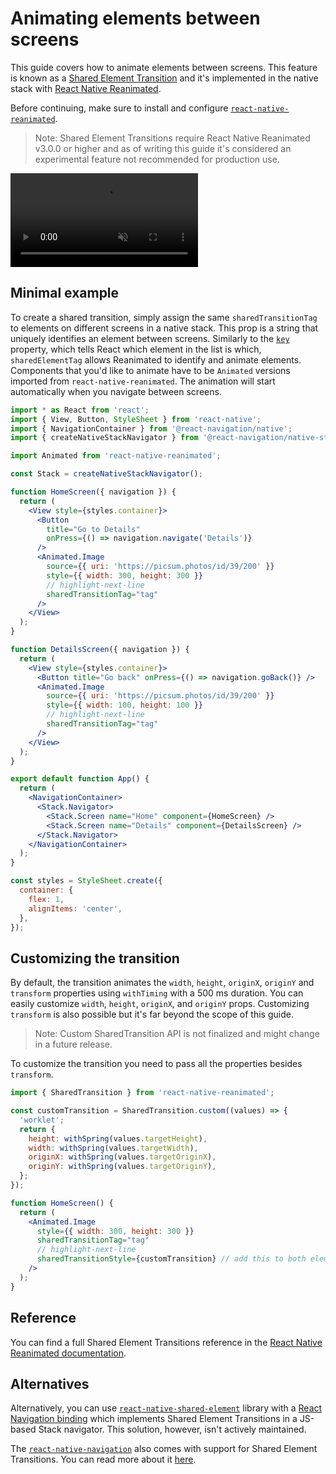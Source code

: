 # Animating elements between screens

This guide covers how to animate elements between screens. This feature is known as a [Shared Element Transition](https://docs.swmansion.com/react-native-reanimated/docs/api/sharedElementTransitions) and it's implemented in the native stack with [React Native Reanimated](https://docs.swmansion.com/react-native-reanimated/).

Before continuing, make sure to install and configure [`react-native-reanimated`](https://docs.swmansion.com/react-native-reanimated/docs/fundamentals/installation).

> Note: Shared Element Transitions require React Native Reanimated v3.0.0 or higher and as of writing this guide it's considered an experimental feature not recommended for production use.

<div style={{ display: 'flex', margin: '16px 0' }}>
  <video playsInline autoPlay muted loop>
    <source src="/assets/shared-element-transitions/shared-element-transitions.mp4" />
  </video>
</div>

## Minimal example

To create a shared transition, simply assign the same `sharedTransitionTag` to elements on different screens in a native stack. This prop is a string that uniquely identifies an element between screens. Similarly to the [`key`](https://react.dev/learn/rendering-lists#keeping-list-items-in-order-with-key) property, which tells React which element in the list is which, `sharedElementTag` allows Reanimated to identify and animate elements. Components that you'd like to animate have to be `Animated` versions imported from `react-native-reanimated`. The animation will start automatically when you navigate between screens.

```jsx
import * as React from 'react';
import { View, Button, StyleSheet } from 'react-native';
import { NavigationContainer } from '@react-navigation/native';
import { createNativeStackNavigator } from '@react-navigation/native-stack';

import Animated from 'react-native-reanimated';

const Stack = createNativeStackNavigator();

function HomeScreen({ navigation }) {
  return (
    <View style={styles.container}>
      <Button
        title="Go to Details"
        onPress={() => navigation.navigate('Details')}
      />
      <Animated.Image
        source={{ uri: 'https://picsum.photos/id/39/200' }}
        style={{ width: 300, height: 300 }}
        // highlight-next-line
        sharedTransitionTag="tag"
      />
    </View>
  );
}

function DetailsScreen({ navigation }) {
  return (
    <View style={styles.container}>
      <Button title="Go back" onPress={() => navigation.goBack()} />
      <Animated.Image
        source={{ uri: 'https://picsum.photos/id/39/200' }}
        style={{ width: 100, height: 100 }}
        // highlight-next-line
        sharedTransitionTag="tag"
      />
    </View>
  );
}

export default function App() {
  return (
    <NavigationContainer>
      <Stack.Navigator>
        <Stack.Screen name="Home" component={HomeScreen} />
        <Stack.Screen name="Details" component={DetailsScreen} />
      </Stack.Navigator>
    </NavigationContainer>
  );
}

const styles = StyleSheet.create({
  container: {
    flex: 1,
    alignItems: 'center',
  },
});
```

## Customizing the transition

By default, the transition animates the `width`, `height`, `originX`, `originY` and `transform` properties using `withTiming` with a 500 ms duration. You can easily customize `width`, `height`, `originX`, and `originY` props. Customizing `transform` is also possible but it's far beyond the scope of this guide.

> Note: Custom SharedTransition API is not finalized and might change in a future release.

To customize the transition you need to pass all the properties besides `transform`.

```jsx
import { SharedTransition } from 'react-native-reanimated';

const customTransition = SharedTransition.custom((values) => {
  'worklet';
  return {
    height: withSpring(values.targetHeight),
    width: withSpring(values.targetWidth),
    originX: withSpring(values.targetOriginX),
    originY: withSpring(values.targetOriginY),
  };
});

function HomeScreen() {
  return (
    <Animated.Image
      style={{ width: 300, height: 300 }}
      sharedTransitionTag="tag"
      // highlight-next-line
      sharedTransitionStyle={customTransition} // add this to both elements on both screens
    />
  );
}
```

## Reference

You can find a full Shared Element Transitions reference in the [React Native Reanimated documentation](https://docs.swmansion.com/react-native-reanimated/docs/api/sharedElementTransitions).

## Alternatives

Alternatively, you can use [`react-native-shared-element`](https://github.com/IjzerenHein/react-native-shared-element) library with a [React Navigation binding](https://github.com/IjzerenHein/react-navigation-shared-element) which implements Shared Element Transitions in a JS-based Stack navigator. This solution, however, isn't actively maintained.

The [`react-native-navigation`](https://github.com/wix/react-native-navigation) also comes with support for Shared Element Transitions. You can read more about it [here](https://wix.github.io/react-native-navigation/docs/style-animations#shared-element-transitions).
